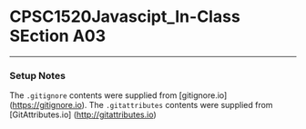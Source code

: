 # CPSC1520Javascipt_In-Class SEction A03

----

### Setup Notes

The `.gitignore` contents were supplied from [gitignore.io]
(https://gitignore.io). The `.gitattributes` contents were supplied from [GitAttributes.io] (http://gitattributes.io)